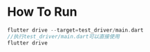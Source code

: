 # How To Run
```dart
flutter drive --target=test_driver/main.dart
//执行test_driver/main.dart可以直接使用
flutter drive
```